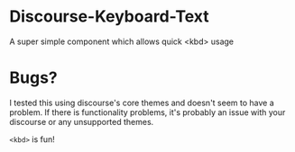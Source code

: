# Discourse-Keyboard-Text
A super simple component which allows quick &lt;kbd> usage
# Bugs?
I tested this using discourse's core themes and doesn't seem to have a problem. If there is functionality problems, it's probably an issue with your discourse or any unsupported themes. 

```<kbd>``` is fun!
